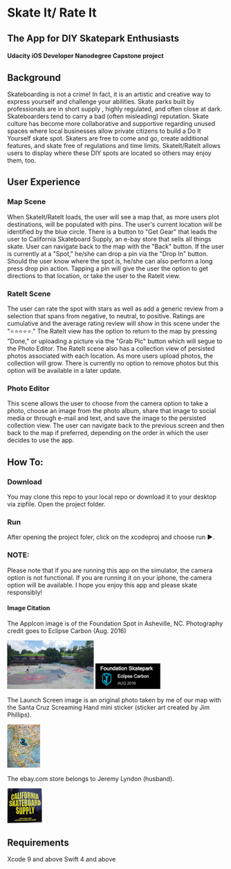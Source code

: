 # Skate It/ Rate It
## The App for DIY Skatepark Enthusiasts
#### Udacity iOS Developer Nanodegree Capstone project

## Background
  Skateboarding is not a crime! In fact, it is an artistic and creative way to express yourself and challenge your abilities. Skate parks built by professionals are in short supply , highly regulated, and often close at dark. Skateboarders tend to carry a bad (often misleading) reputation. 
  Skate culture has become more collaborative and supportive regarding unused spaces where local businesses allow private citizens to build a Do It Yourself skate spot. Skaters are free to come and go, create additional features, and skate free of regulations and time limits. SkateIt/RateIt allows users to display where these DIY spots are located so others may enjoy them, too. 
  
## User Experience

### Map Scene
  When SkateIt/RateIt loads, the user will see a map that, as more users plot destinations, will be populated with pins. The user's current location will be identified by the blue circle. There is a button to "Get Gear" that leads the user to California Skateboard Supply, an e-bay store that sells all things skate. User can navigate back to the map with the "Back" button. 
  If the user is currently at a "Spot," he/she can drop a pin via the "Drop In" button. Should the user know where the spot is, he/she can also perform a long press drop pin action. 
  Tapping a pin will give the user the option to get directions to that location, or take the user to the RateIt view. 
  
### RateIt Scene
  The user can rate the spot with stars as well as add a generic review from a selection that spans from negative, to neutral, to positive. Ratings are cumulative and the average rating review will show in this scene under the "⭐️⭐️⭐️⭐️⭐️." The RateIt view has the option to return to the map by pressing "Done," or uploading a picture via the "Grab Pic" button which will segue to the Photo Editor. The RateIt scene also has a collection view of persisted photos associated with each location. As more users upload photos, the collection will grow. There is currently no option to remove photos but this option will be available in a later update.
  
### Photo Editor
  This scene allows the user to choose from the camera option to take a photo, choose an image from the photo album, share that image to social media or through e-mail and text, and save the image to the persisted collection view. The user can navigate back to the previous screen and then back to the map if preferred, depending on the order in which the user decides to use the app. 
  
## How To: 

### Download
  You may clone this repo to your local repo or download it to your desktop via zipfile. Open the project folder. 
  
### Run
  After opening the project foler, click on the xcodeproj and choose run ▶️.
  
### NOTE: 
  Please note that if you are running this app on the simulator, the camera option is not functional. If you are running it on your iphone, the camera option will be available. I hope you enjoy this app and please skate responsibly!




#### Image Citation
The AppIcon image is of the Foundation Spot in Asheville, NC. Photography credit goes to Eclipse Carbon (Aug. 2016)

<img src = "images/Screen%20Shot%202019-01-21%20at%201.28.27%20PM.png" width="200">
<img src = "images/Screen%20Shot%202019-01-21%20at%201.38.54%20PM.png" width="150">
      
The Launch Screen image is an original photo taken by me of our map with the Santa Cruz Screaming Hand mini sticker (sticker art created by Jim Phillips).  

<img src = "images/Screen%20Shot%202019-01-22%20at%205.57.37%20PM.png" height="100">

The ebay.com store belongs to Jeremy Lyndon (husband).  

<img src = "images/Screen%20Shot%202019-01-02%20at%201.13.10%20PM.png" width="80">

## Requirements
Xcode 9 and above
Swift 4 and above



      


